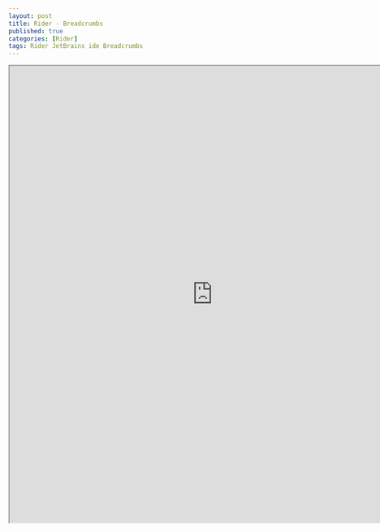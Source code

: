 ```yaml
---
layout: post
title: Rider - Breadcrumbs
published: true
categories: [Rider]
tags: Rider JetBrains ide Breadcrumbs
---
```

<iframe width="800" height="900" src="https://docs.google.com/document/d/e/2PACX-1vR4RqlqlTuz2xnGE5154g4oYLlhv3595LP-OCQn8ZUeIKme1yi2Qs8hIjpjspEt7FHvl_4Gz0IT8zxT/pub?embedded=true"></iframe>    
  